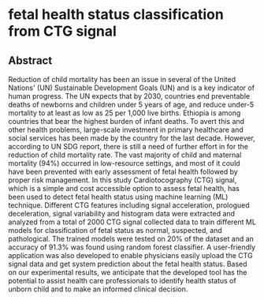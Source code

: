 # fetal health status classification from CTG signal
## Abstract

Reduction of child mortality has been an issue in several of the United Nations' (UN) Sustainable Development Goals (UN) and is a key indicator of human progress. The UN expects that by 2030, countries end preventable deaths of newborns and children under 5 years of age, and reduce under-5 mortality to at least as low as 25 per 1,000 live births. Ethiopia is among countries that bear the highest burden of infant deaths. To avert this and other health problems, large-scale investment in primary healthcare and social services has been made by the country for the last decade. However, according to UN SDG report, there is still a need of further effort in for the reduction of child mortality rate. The vast majority of child and maternal mortality (94%) occurred in low-resource settings, and most of it could have been prevented with early assessment of fetal health followed by proper risk management. 
In this study Cardiotocography (CTG) signal, which is a simple and cost accessible option to assess fetal health, has been used to detect fetal health status using machine learning (ML) technique. Different CTG features including signal acceleration, prologued deceleration, signal variability and histogram data were extracted and analyzed from a total of 2000 CTG signal collected data to train different ML models for classification of fetal status as normal, suspected, and pathological. The trained models were tested on 20% of the dataset and an accuracy of 91.3% was found using random forest classifier. A user-friendly application was also developed to enable physicians easily upload the CTG signal data and get system prediction about the fetal health status. Based on our experimental results, we anticipate that the developed tool has the potential to assist health care professionals to identify health status of unborn child and to make an informed clinical decision.
